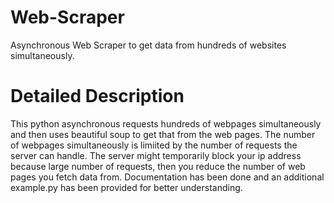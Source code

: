 # Web-Scraper
Asynchronous Web Scraper to get data from hundreds of websites simultaneously.
# Detailed Description  
This python asynchronous requests hundreds of webpages simultaneously and then uses beautiful soup to get that from the web pages. The number of webpages simultaneously is limiited by the number of requests the server can handle.
The server might temporarily block your ip address because large number of requests, then you reduce the number of web pages you fetch data from.
Documentation has been done and an additional example.py has been provided for better understanding.
